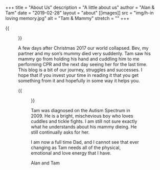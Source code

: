 +++
title = "About Us"
description = "A little about us"
author = "Alan & Tam"
date = "2019-02-28"
layout = "about"
[[images]]
  src = "img/h-in loving memory.jpg"
  alt = "Tam & Mammy"
  stretch = ""
+++

{{<figure src = "/img/h-in loving memory.jpg" caption = "Beautiful Mammy Bev">}}

A few days after Christmas 2017 our world collapsed. Bev, my partner and my son’s mummy died very suddenly. Tam saw his mammy go from holding his hand and cuddling him to me performing CPR and the next day seeing her for the last time. This blog is a bit of our journey, struggles and successes. I hope that if you invest your time in reading it that you get something from it and hopefully in some way it helps you.

{{<figure src = "/img/about us 1.jpg" caption = "Banana Fight">}}

Tam was diagnosed on the Autism Spectrum in 2009. He is a bright, mischevious boy who loves cuddles and tickle fights. I am still not sure exactly what he understands about his mammy dieing. He still continually asks for her. 

I am now a full time Dad, and I cannot see that ever changing as Tam needs all of the physical, emotional and love energy that I have.

Alan and Tam



